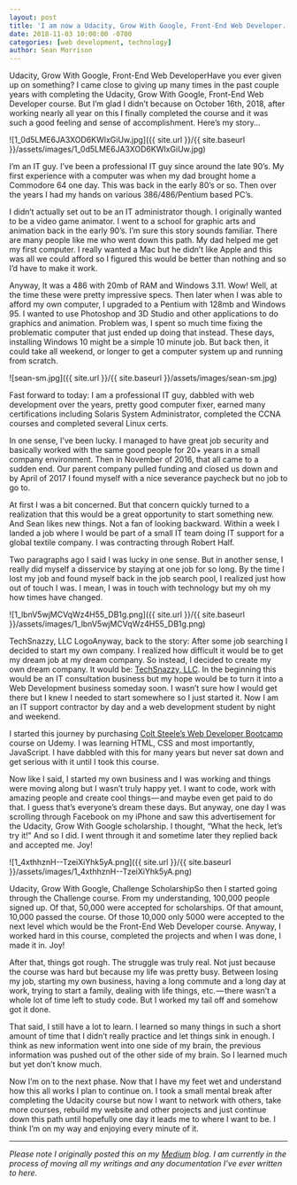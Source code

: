 ```yaml
---
layout: post
title: 'I am now a Udacity, Grow With Google, Front-End Web Developer. Whoo Hoo!'
date: 2018-11-03 10:00:00 -0700
categories: [web development, technology]
author: Sean Morrison
---
```


Udacity, Grow With Google, Front-End Web DeveloperHave you ever given up on something? I came close to giving up many times in the past couple years with completing the Udacity, Grow With Google, Front-End Web Developer course. But I’m glad I didn’t because on October 16th, 2018, after working nearly all year on this I finally completed the course and it was such a good feeling and sense of accomplishment. Here’s my story…

![1_0d5LME6JA3XOD6KWIxGiUw.jpg]({{ site.url }}/{{ site.baseurl }}/assets/images/1_0d5LME6JA3XOD6KWIxGiUw.jpg)

I’m an IT guy. I’ve been a professional IT guy since around the late 90’s. My first experience with a computer was when my dad brought home a Commodore 64 one day. This was back in the early 80’s or so. Then over the years I had my hands on various 386/486/Pentium based PC’s.

I didn’t actually set out to be an IT administrator though. I originally wanted to be a video game animator. I went to a school for graphic arts and animation back in the early 90’s. I’m sure this story sounds familiar. There are many people like me who went down this path. My dad helped me get my first computer. I really wanted a Mac but he didn’t like Apple and this was all we could afford so I figured this would be better than nothing and so I’d have to make it work.

Anyway, It was a 486 with 20mb of RAM and Windows 3.11. Wow! Well, at the time these were pretty impressive specs. Then later when I was able to afford my own computer, I upgraded to a Pentium with 128mb and Windows 95. I wanted to use Photoshop and 3D Studio and other applications to do graphics and animation. Problem was, I spent so much time fixing the problematic computer that just ended up doing that instead. These days, installing Windows 10 might be a simple 10 minute job. But back then, it could take all weekend, or longer to get a computer system up and running from scratch.

![sean-sm.jpg]({{ site.url }}/{{ site.baseurl }}/assets/images/sean-sm.jpg)

Fast forward to today: I am a professional IT guy, dabbled with web development over the years, pretty good computer fixer, earned many certifications including Solaris System Administrator, completed the CCNA courses and completed several Linux certs.

In one sense, I’ve been lucky. I managed to have great job security and basically worked with the same good people for 20+ years in a small company environment. Then in November of 2016, that all came to a sudden end. Our parent company pulled funding and closed us down and by April of 2017 I found myself with a nice severance paycheck but no job to go to.

At first I was a bit concerned. But that concern quickly turned to a realization that this would be a great opportunity to start something new. And Sean likes new things. Not a fan of looking backward. Within a week I landed a job where I would be part of a small IT team doing IT support for a global textile company. I was contracting through Robert Half.

Two paragraphs ago I said I was lucky in one sense. But in another sense, I really did myself a disservice by staying at one job for so long. By the time I lost my job and found myself back in the job search pool, I realized just how out of touch I was. I mean, I was in touch with technology but my oh my how times have changed.

![1_lbnV5wjMCVqWz4H55_DB1g.png]({{ site.url }}/{{ site.baseurl }}/assets/images/1_lbnV5wjMCVqWz4H55_DB1g.png)

TechSnazzy, LLC LogoAnyway, back to the story: After some job searching I decided to start my own company. I realized how difficult it would be to get my dream job at my dream company. So instead, I decided to create my own dream company. It would be: [TechSnazzy, LLC](https://techsnazzy.com/). In the beginning this would be an IT consultation business but my hope would be to turn it into a Web Development business someday soon. I wasn’t sure how I would get there but I knew I needed to start somewhere so I just started it. Now I am an IT support contractor by day and a web development student by night and weekend.

I started this journey by purchasing [Colt Steele’s Web Developer Bootcamp](https://www.udemy.com/the-web-developer-bootcamp/learn/v4/overview) course on Udemy. I was learning HTML, CSS and most importantly, JavaScript. I have dabbled with this for many years but never sat down and get serious with it until I took this course.

Now like I said, I started my own business and I was working and things were moving along but I wasn’t truly happy yet. I want to code, work with amazing people and create cool things — and maybe even get paid to do that. I guess that’s everyone’s dream these days. But anyway, one day I was scrolling through Facebook on my iPhone and saw this advertisement for the Udacity, Grow With Google scholarship. I thought, “What the heck, let’s try it!” And so I did. I went through it and sometime later they replied back and accepted me. Joy!

![1_4xthhznH--TzeiXiYhk5yA.png]({{ site.url }}/{{ site.baseurl }}/assets/images/1_4xthhznH--TzeiXiYhk5yA.png)

Udacity, Grow With Google, Challenge ScholarshipSo then I started going through the Challenge course. From my understanding, 100,000 people signed up. Of that, 50,000 were accepted for scholarships. Of that amount, 10,000 passed the course. Of those 10,000 only 5000 were accepted to the next level which would be the Front-End Web Developer course. Anyway, I worked hard in this course, completed the projects and when I was done, I made it in. Joy!

After that, things got rough. The struggle was truly real. Not just because the course was hard but because my life was pretty busy. Between losing my job, starting my own business, having a long commute and a long day at work, trying to start a family, dealing with life things, etc. — there wasn’t a whole lot of time left to study code. But I worked my tail off and somehow got it done.

That said, I still have a lot to learn. I learned so many things in such a short amount of time that I didn’t really practice and let things sink in enough. I think as new information went into one side of my brain, the previous information was pushed out of the other side of my brain. So I learned much but yet don’t know much.

Now I’m on to the next phase. Now that I have my feet wet and understand how this all works I plan to continue on. I took a small mental break after completing the Udacity course but now I want to network with others, take more courses, rebuild my website and other projects and just continue down this path until hopefully one day it leads me to where I want to be. I think I’m on my way and enjoying every minute of it.

---

_Please note I originally posted this on my [Medium](https://medium.com/@seanmorrison) blog. I am currently in the process of moving all my writings and any documentation I've ever written to here._
